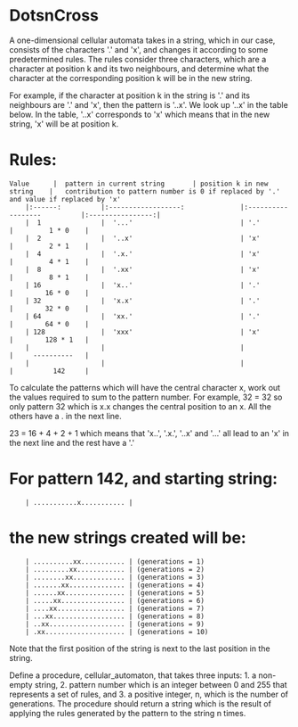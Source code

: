 # DotsnCross

A one-dimensional cellular automata takes in a string, which in our
case, consists of the characters '.' and 'x', and changes it according
to some predetermined rules. The rules consider three characters, which
are a character at position k and its two neighbours, and determine
what the character at the corresponding position k will be in the new
string.

For example, if the character at position k in the string  is '.' and
its neighbours are '.' and 'x', then the pattern is '..x'. We look up
'..x' in the table below. In the table, '..x' corresponds to 'x' which
means that in the new string, 'x' will be at position k.

# Rules:
    Value      |  pattern in current string       | position k in new string    |   contribution to pattern number is 0 if replaced by '.' and value if replaced by 'x'
        |:------:          |:------------------:              |:------------------          |:----------------:|
        |  1               |  '...'                           | '.'                         |         1 * 0    |
        |  2               |  '..x'                           | 'x'                         |         2 * 1    |
        |  4               |  '.x.'                           | 'x'                         |         4 * 1    |
        |  8               |  '.xx'                           | 'x'                         |         8 * 1    |
        | 16               |  'x..'                           | '.'                         |        16 * 0    |
        | 32               |  'x.x'                           | '.'                         |        32 * 0    |
        | 64               |  'xx.'                           | '.'                         |        64 * 0    |
        | 128              |  'xxx'                           | 'x'                         |        128 * 1   |
        |                  |                                  |                             |     ----------   |
        |                  |                                  |                             |          142     |
 
 To calculate the patterns which will have the central character x, work
 out the values required to sum to the pattern number. For example,
 32 = 32 so only pattern 32 which is x.x changes the central position to
 an x. All the others have a . in the next line.

 23 = 16 + 4 + 2 + 1 which means that 'x..', '.x.', '..x' and '...' all 
 lead to an 'x' in the next line and the rest have a '.'

 
# For pattern 142, and starting string: 
        | ...........x........... |
 
 
# the new strings created will be:
        | ..........xx........... | (generations = 1)
        | .........xx............ | (generations = 2)
        | ........xx............. | (generations = 3)
        | .......xx.............. | (generations = 4)
        | ......xx............... | (generations = 5)
        | .....xx................ | (generations = 6)
        | ....xx................. | (generations = 7)
        | ...xx.................. | (generations = 8)
        | ..xx................... | (generations = 9)
        | .xx.................... | (generations = 10)

 Note that the first position of the string is next to the last position
 in the string.

 Define a procedure, cellular_automaton, that takes three inputs:
     1. a non-empty string,
     2. pattern number which is an integer between 0 and 255 that represents a set of rules, and
     3. a positive integer, n, which is the number of generations.
 The procedure should return a string which is the result of applying the rules generated by the pattern to the string n times.
